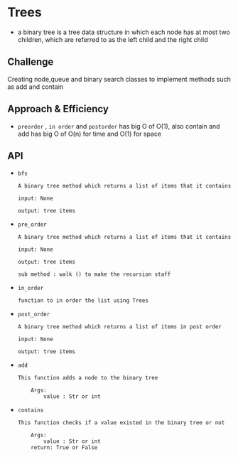 # Trees
- a binary tree is a tree data structure in which each node has at most two children, which are referred to as the left child and the right child

## Challenge
Creating node,queue and binary search classes to implement methods such as add and contain

## Approach & Efficiency
- `preorder` , `in order` and `postorder` has big O of O(1), also contain and add has big O of O(n) for time and O(1) for space

## API
- `bfs`
    ```
    A binary tree method which returns a list of items that it contains

    input: None

    output: tree items
     ```

- `pre_order`

    ```
    A binary tree method which returns a list of items that it contains

    input: None

    output: tree items

    sub method : walk () to make the recursion staff

    ```
- `in_order`
    ```
    function to in order the list using Trees

    ```
- `post_order`

    ```
    A binary tree method which returns a list of items in post order

    input: None

    output: tree items

    ```
- `add`
    ```
    This function adds a node to the binary tree

        Args:
            value : Str or int
    ```
- `contains`
    ```
    This function checks if a value existed in the binary tree or not

        Args:
            value : Str or int
        return: True or False
    ```
